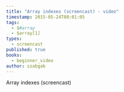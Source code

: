 ```yaml
---
title: "Array indexes (screencast) - video"
timestamp: 2015-05-24T08:01:05
tags:
  - $#array
  - $array[1]
types:
  - screencast
published: true
books:
  - beginner_video
author: szabgab
---
```



Array indexes (screencast)


<slidecast file="beginner-perl/array-indexes-run" youtube="iMWf_p1KR6M" />

